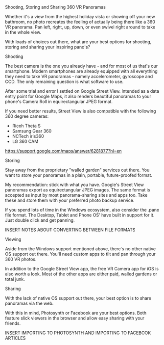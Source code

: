 Shooting, Storing and Sharing 360 VR Panoramas

Whether it's a view from the highest holiday vista or showing off your new bathroom, no photo recreates the feeling of actually being there like a 360 VR panorama. Pan left, right, up, down, or even swivel right around to take in the whole view.

With loads of choices out there, what are your best options for shooting, storing and sharing your inspiring pano's?

Shooting

The best camera is the one you already have - and for most of us that's our smartphone. Modern smartphones are already equipped with all everything they need to take VR panoramas - namely accelerometer, gyroscope and CCD. The only remaining question is what software to use.

After some trial and error I settled on Google Street View. Intended as a data entry point for Google Maps, it also renders beautiful panoramas to your phone's Camera Roll in equirectangular JPEG format.

If you need better results, Street View is also compatible with the following 360 degree cameras:

* Ricoh Theta S
* Samsung Gear 360
* NCTech iris360
* LG 360 CAM


 https://support.google.com/maps/answer/6281877?hl=en

Storing

Stay away from the proprietary "walled garden" services out there. You want to store your panoramas in a plain, portable, future-proofed format.

My recommendation: stick with what you have. Google's Street View panoramas export as equirectangular JPEG images. The same format is accepted as input by most panorama-sharing sites and apps too. Take these and store them with your preferred photo backup service. 

If you spend lots of time in the Windows ecosystem, also consider the .pano file format. The Desktop, Tablet and Phone OS' have built in support for it. Just double click and get panning.

INSERT NOTES ABOUT CONVERTING BETWEEN FILE FORMATS

Viewing 

Aside from the Windows support mentioned above, there's no other native OS support out there. You'll need custom apps to tilt and pan through your 360 VR photos.

In addition to the Google Street View app, the free VR Camera app for iOS is also worth a look. Most of the other apps are either paid, walled gardens or total junk.

Sharing

With the lack of native OS support out there, your best option is to share panoramas via the web. 

With this in mind, Photosynth or Facebook are your best options. Both feature slick viewers in the browser and allow easy sharing with your friends.

INSERT IMPORTING TO PHOTOSYNTH AND IMPORTING TO FACEBOOK ARTICLES